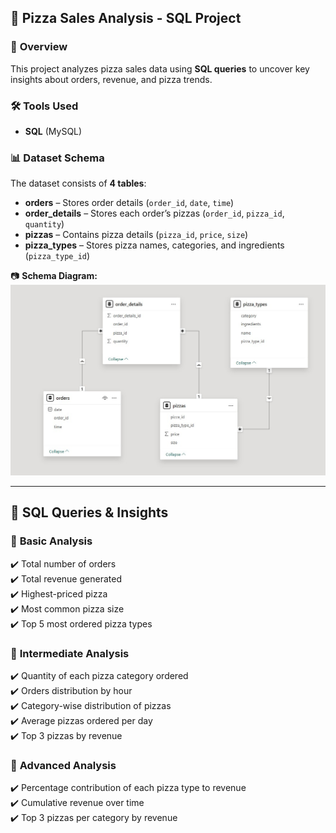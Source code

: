 
## 🍕 **Pizza Sales Analysis - SQL Project**

### 📌 **Overview**

This project analyzes pizza sales data using **SQL queries** to uncover key insights about orders, revenue, and pizza trends.

### 🛠 **Tools Used**

-   **SQL** (MySQL)

### 📊 **Dataset Schema**

The dataset consists of **4 tables**:

-   **orders** – Stores order details (`order_id`, `date`, `time`)
-   **order_details** – Stores each order’s pizzas (`order_id`, `pizza_id`, `quantity`)
-   **pizzas** – Contains pizza details (`pizza_id`, `price`, `size`)
-   **pizza_types** – Stores pizza names, categories, and ingredients (`pizza_type_id`)

📷 **Schema Diagram:**  
![Schema Diagram](Data_Schema.jpg)

----------

## 🔎 **SQL Queries & Insights**

### 🔹 **Basic Analysis**

✔️ Total number of orders  
✔️ Total revenue generated  
✔️ Highest-priced pizza  
✔️ Most common pizza size  
✔️ Top 5 most ordered pizza types

### 🔸 **Intermediate Analysis**

✔️ Quantity of each pizza category ordered  
✔️ Orders distribution by hour  
✔️ Category-wise distribution of pizzas  
✔️ Average pizzas ordered per day  
✔️ Top 3 pizzas by revenue

### 🔺 **Advanced Analysis**

✔️ Percentage contribution of each pizza type to revenue  
✔️ Cumulative revenue over time  
✔️ Top 3 pizzas per category by revenue

